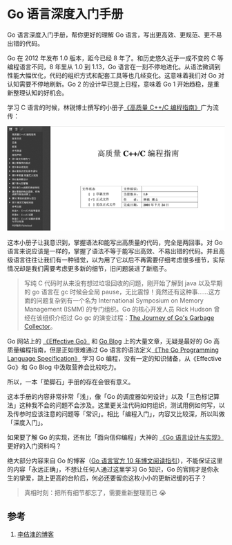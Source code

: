 # Go 语言深度入门手册

Go 语言深度入门手册，帮你更好的理解 Go 语言，写出更高效、更规范、更不易出错的代码。

Go 在 2012 年发布 1.0 版本，距今已经 8 年了。和历史悠久近乎一成不变的 C 等编程语言不同，8 年里从 1.0 到 1.13，Go 语言在一刻不停地进化。从语法微调到性能大幅优化，代码的组织方式和配套工具等也几经变化。这意味着我们对 Go 对认知需要不停地刷新。Go 2 的设计早已提上日程，意味着 Go 1 开始趋稳，是重新整理认知的好机会。

学习 C 语言的时候，林锐博士撰写的小册子[《高质量 C++/C 编程指南》][3]广为流传：

![林锐：《高质量 C++/C 编程指南》](./img/c-linrui.png)

这本小册子让我意识到，掌握语法和能写出高质量的代码，完全是两回事。对 Go 语言来说应该是一样的，掌握了语法不等于能写出高效、不易出错的代码。并且高级语言往往让我们有一种错觉，以为用了它以后不再需要仔细考虑很多细节，实际情况却是我们需要考虑更多新的细节，旧问题装进了新瓶子。

>写纯 C 代码时从来没有想过垃圾回收的问题，刚开始了解到 java 以及早期的 go 语言在 gc 时候会全局 pause，无比震惊！竟然还有这种事......这方面的问题复杂到有一个名为 International Symposium on Memory Management (ISMM) 的专门组织。Go 的核心开发人员 Rick Hudson 曾经在该组织介绍过 Go gc 的演变过程：[The Journey of Go's Garbage Collector][6]。

Go 网站上的 [《Effective Go》][4] 和 [Go Blog][5] 上的大量文章，无疑是最好的 Go 高质量编程指南，但是正如很难通过 Go 语言的语法定义[《The Go Programming Language Specification》][7] 学习 Go 编程，没有一定的知识储备，从《Effective Go》和 Go Blog 中汲取营养会比较吃力。

所以，一本「垫脚石」手册的存在会很有意义。

这本手册的内容非常非常「浅」，像「Go 的调度器如何设计」以及「三色标记算法」这种我不会的问题不会涉及。这里更关注代码如何组织，测试用例如何写，以及传参时应该注意的问题等「常识」。相比「编程入门」，内容又比较深，所以叫做「深度入门」。

如果要了解 Go 的实现，还有比「面向信仰编程」大神的 [《Go 语言设计与实现》][8]更好的入门资料吗？

绝大部分内容来自 Go 的博客（[Go 语言官方 10 年博文阅读指引][2]），不能保证这里的内容「永远正确」，不想让任何人通过这里学习 Go 知识，Go 的官网才是你永生的挚爱，跳上更高的台阶后，何必还要留恋这枚小小的更新迟缓的石子？

>真相时刻：把所有细节都忘了，需要重新整理而已 😭 

## 参考

1. [李佶澳的博客][1]

[1]: https://www.lijiaocn.com "李佶澳的博客"
[2]: https://www.lijiaocn.com/%E7%BC%96%E7%A8%8B/2019/12/23/go-blog-10-years.html "Go 语言官方 10 年博文"
[3]: https://vrlab.org.cn/~zhuq/download/%E9%AB%98%E8%B4%A8%E9%87%8F%E7%BC%96%E7%A8%8B%E6%8C%87%E5%8D%97.pdf "林锐：《高质量 C++/C 编程指南》"
[4]: https://golang.org/doc/effective_go.html "Effective Go"
[5]: https://blog.golang.org/index "The Go Blog"
[6]: https://blog.golang.org/ismmkeynote "The Journey of Go's Garbage Collector"
[7]: https://golang.org/ref/spec "The Go Programming Language Specification"
[8]: https://draveness.me/golang/ "Go 语言设计与实现"
